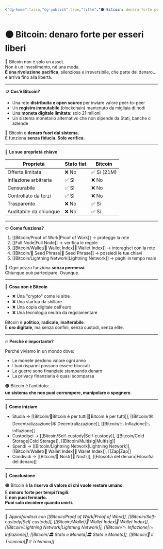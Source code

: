 ```yaml
---
{"dg-home":false,"dg-publish":true,"title":"🟠 Bitcoin: denaro forte per esseri liberi","tags":["Bitcoin","Libertà","Sovranità","Denaro","ProofOfWork","SelfCustody"],"date":"2025-07-09","permalink":"/bitcoin/bitcoin/","dgPassFrontmatter":true}
---
```



# 🟠 Bitcoin: denaro forte per esseri liberi

🧱 Bitcoin non è solo un asset.  
Non è un investimento, né una moda.  
**È una rivoluzione pacifica**, silenziosa e irreversibile, che parte dal denaro…  
e arriva fino alla libertà.

---

🪙 **Cos’è Bitcoin?**

- Una rete **distribuita e open source** per inviare valore peer-to-peer  
- Un **registro immutabile** (blockchain) mantenuto da migliaia di nodi  
- Una **moneta digitale limitata**: solo 21 milioni  
- Un sistema monetario alternativo che non dipende da Stati, banche o aziende

🎯 Bitcoin è **denaro fuori dal sistema.**  
E funziona **senza fiducia. Solo verifica.**

---

🔐 **Le sue proprietà chiave**

| Proprietà           | Stato fiat       | Bitcoin         |
|---------------------|------------------|-----------------|
| Offerta limitata    | ❌ No            | ✅ Sì (21M)      |
| Inflazione arbitraria| ✅ Sì            | ❌ No           |
| Censurabile         | ✅ Sì            | ❌ No           |
| Controllato da terzi| ✅ Sì            | ❌ No           |
| Trasparente         | ❌ No            | ✅ Sì           |
| Auditabile da chiunque| ❌ No          | ✅ Sì           |

---

⚙️ **Come funziona?**

1. [[Bitcoin/Proof of Work\|Proof of Work]] → protegge la rete  
2. [[Full Node\|Full Node]] → verifica le regole  
3. [[Bitcoin/Wallet/🧭 Wallet Index\|🧭 Wallet Index]] → interagisci con la rete  
4. [[Bitcoin/🧠 Seed Phrase\|🧠 Seed Phrase]] → possiedi le tue chiavi  
5. [[Bitcoin/Lightning Network\|Lightning Network]] → paghi in tempo reale

🎯 Ogni pezzo funziona **senza permessi**.  
Chiunque può partecipare. Ovunque.

---

🚫 **Cosa non è Bitcoin**

- ❌ Una "crypto" come le altre  
- ❌ Una startup da shillare  
- ❌ Una copia digitale dell'euro  
- ❌ Una tecnologia neutra da regolamentare

Bitcoin è **politico**, **radicale**, **inalterabile**.  
È **oro digitale**, ma senza confini, senza custodi, senza elite.

---

🔥 **Perché è importante?**

Perché viviamo in un mondo dove:

- Le monete perdono valore ogni anno  
- I tuoi risparmi possono essere bloccati  
- Le guerre sono finanziate stampando denaro  
- La privacy finanziaria è quasi scomparsa

🟠 Bitcoin è l'antidoto:  
**un sistema che non puoi corrompere, manipolare o spegnere.**

---

👣 **Come iniziare**

- Studia → [[Bitcoin/🗽Bitcoin è per tutti\|🗽Bitcoin è per tutti]], [[Bitcoin/🕸️ Decentralizzazione\|🕸️ Decentralizzazione]], [[Bitcoin/📉 Inflazione\|📉 Inflazione]]  
- Custodisci → [[Bitcoin/Self-custody\|Self-custody]], [[Bitcoin/Cold Storage\|Cold Storage]], [[Bitcoin/Multisig\|Multisig]]  
- Spendi → [[Bitcoin/Lightning Network\|Lightning Network]], [[Bitcoin/Wallet/🧭 Wallet Index\|🧭 Wallet Index]], [[Zap\|Zap]]  
- Condividi → [[Bitcoin/📡 Nostr\|📡 Nostr]], [[Filosofia del denaro\|Filosofia del denaro]]

---

📜 **Conclusione**

🟠 Bitcoin è **la riserva di valore di chi vuole restare umano**.  
È **denaro forte per tempi fragili**.  
E **non puoi fermarlo.  
Puoi solo decidere quando unirti.**

---

🔗 _Approfondisci con [[Bitcoin/Proof of Work\|Proof of Work]], [[Bitcoin/Self-custody\|Self-custody]], [[Bitcoin/Wallet/🧭 Wallet Index\|🧭 Wallet Index]], [[Bitcoin/Lightning Network\|Lightning Network]], [[Bitcoin/📉 Inflazione\|📉 Inflazione]], [[Bitcoin/🏛️ Stato e Moneta\|🏛️ Stato e Moneta]], [[Bitcoin/🔺 Il Trilemma\|🔺 Il Trilemma]]_